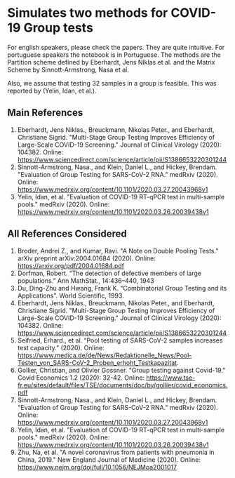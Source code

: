 # Simulates two methods for COVID-19 Group tests

For english speakers, please check the papers. They are quite intuitive. For portuguese speakers the notebook is in Portuguese. The methods are the Partition scheme defined by Eberhardt, Jens Niklas et al. and the Matrix Scheme by Sinnott-Armstrong, Nasa et al.

Also, we assume that testing 32 samples in a group is feasible. This was reported by (Yelin, Idan, et al.).

## Main References

1. Eberhardt, Jens Niklas., Breuckmann, Nikolas Peter., and Eberhardt, Christiane Sigrid. "Multi-Stage Group Testing Improves Efficiency of Large-Scale COVID-19 Screening." Journal of Clinical Virology (2020): 104382. Online: https://www.sciencedirect.com/science/article/pii/S1386653220301244 
1. Sinnott-Armstrong, Nasa., and Klein, Daniel L., and Hickey, Brendam. "Evaluation of Group Testing for SARS-CoV-2 RNA." medRxiv (2020). Online: https://www.medrxiv.org/content/10.1101/2020.03.27.20043968v1 
1. Yelin, Idan, et al. "Evaluation of COVID-19 RT-qPCR test in multi-sample pools." medRxiv (2020). Online: https://www.medrxiv.org/content/10.1101/2020.03.26.20039438v1 

## All References Considered

1. Broder, Andrei Z., and Kumar, Ravi. "A Note on Double Pooling Tests." arXiv preprint arXiv:2004.01684 (2020). Online: https://arxiv.org/pdf/2004.01684.pdf 
1. Dorfman, Robert.  “The detection of defective members of large populations.” Ann MathStat., 14:436–440, 1943
1. Du, Ding-Zhu and Hwang, Frank K. “Combinatorial Group Testing and its Applications”. World Scientific, 1993.
1. Eberhardt, Jens Niklas., Breuckmann, Nikolas Peter., and Eberhardt, Christiane Sigrid. "Multi-Stage Group Testing Improves Efficiency of Large-Scale COVID-19 Screening." Journal of Clinical Virology (2020): 104382. Online: https://www.sciencedirect.com/science/article/pii/S1386653220301244 
1. Seifried, Erhard., et al. “Pool testing of SARS-CoV-2 samples increases test capacity.” (2020). Online: https://www.medica.de/de/News/Redaktionelle_News/Pool-Testen_von_SARS-CoV-2_Proben_erhoht_Testkapazitat. 
1. Gollier, Christian, and Olivier Gossner. "Group testing against Covid-19." Covid Economics 1.2 (2020): 32-42. Online: https://www.tse-fr.eu/sites/default/files/TSE/documents/doc/by/gollier/covid_economics.pdf 
1. Sinnott-Armstrong, Nasa., and Klein, Daniel L., and Hickey, Brendam. "Evaluation of Group Testing for SARS-CoV-2 RNA." medRxiv (2020). Online: https://www.medrxiv.org/content/10.1101/2020.03.27.20043968v1 
1. Yelin, Idan, et al. "Evaluation of COVID-19 RT-qPCR test in multi-sample pools." medRxiv (2020). Online: https://www.medrxiv.org/content/10.1101/2020.03.26.20039438v1 
1. Zhu, Na, et al. "A novel coronavirus from patients with pneumonia in China, 2019." New England Journal of Medicine (2020). Online: https://www.nejm.org/doi/full/10.1056/NEJMoa2001017 
